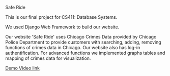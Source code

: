 Safe Ride

This is our final project for CS411: Database Systems.

We used Django Web Framework to build our website.

Our website 'Safe Ride' uses Chicago Crimes Data provided by Chicago Police Department to provide customers with searching, adding, removing functions of crimes data in Chicago. Our website also has log-in authentification. For advanced functions we implemented graphs tables and mapping of crimes data for visualization. 

[Demo Video link](https://www.youtube.com/watch?v=HtBG272m3g8)
